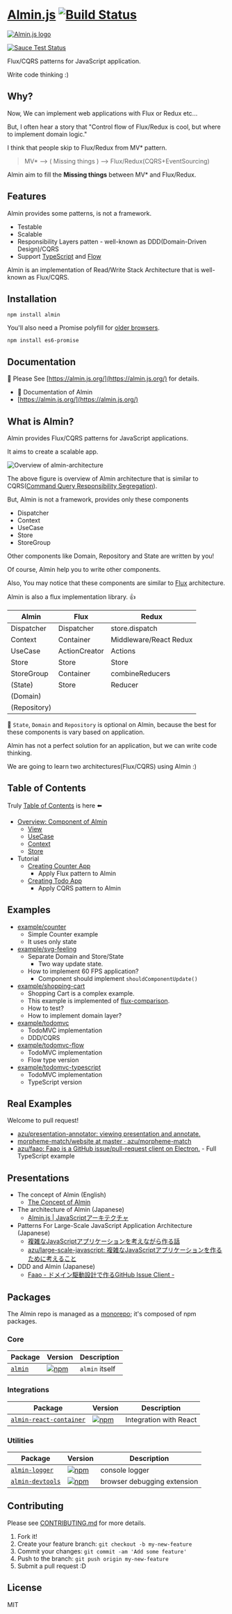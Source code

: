 # [Almin.js](https://github.com/almin/almin) [![Build Status](https://travis-ci.org/almin/almin.svg?branch=master)](https://travis-ci.org/almin/almin)

<!-- textlint-disable no-dead-link -->

[![Almin.js logo](https://almin.js.org/media/logo/logo.png)](https://github.com/almin/almin)

[![Sauce Test Status](https://saucelabs.com/browser-matrix/almin.svg)](https://saucelabs.com/u/almin)

<!-- textlint-enable no-dead-link -->

Flux/CQRS patterns for JavaScript application.

Write code thinking :)

## Why?

Now, We can implement web applications with Flux or Redux etc...

But, I often hear a story that "Control flow of Flux/Redux is cool, but where to implement domain logic."

I think that people skip to Flux/Redux from MV* pattern.

> MV* --> ( Missing things ) --> Flux/Redux(CQRS+EventSourcing)

Almin aim to fill the **Missing things** between MV* and Flux/Redux.

## Features

Almin provides some patterns, is not a framework.

- Testable
- Scalable
- Responsibility Layers patten - well-known as DDD(Domain-Driven Design)/CQRS
- Support [TypeScript](https://www.typescriptlang.org/ "TypeScript") and [Flow](https://flow.org/ "FlowType")

Almin is an implementation of Read/Write Stack Architecture that is well-known as Flux/CQRS.

## Installation

    npm install almin

You'll also need a Promise polyfill for [older browsers](https://caniuse.com/).

    npm install es6-promise

## Documentation

:memo: Please See [https://almin.js.org/](https://almin.js.org/) for details.

- :book: Documentation of Almin
- [https://almin.js.org/](https://almin.js.org/)

## What is Almin?

Almin provides Flux/CQRS patterns for JavaScript applications.

It aims to create a scalable app.

![Overview of almin-architecture](docs/assets/almin-architecture.png)

The above figure is overview of Almin architecture that is similar to CQRS([Command Query Responsibility Segregation](https://martinfowler.com/bliki/CQRS.html "Command Query Responsibility Segregation")).

But, Almin is not a framework, provides only these components

- Dispatcher
- Context
- UseCase
- Store
- StoreGroup

Other components like Domain, Repository and State are written by you!

Of course, Almin help you to write other components.

Also, You may notice that these components are similar to [Flux](https://github.com/facebook/flux "Flux") architecture.

Almin is also a flux implementation library. :thumbsup:

| Almin      | Flux          | Redux                  |
|------------|---------------|------------------------|
| Dispatcher | Dispatcher    | store.dispatch         |
| Context    | Container     | Middleware/React Redux |
| UseCase    | ActionCreator | Actions                |
| Store      | Store         | Store                  |
| StoreGroup | Container     | combineReducers        |
| (State)    | Store         | Reducer                |
| (Domain)   |               |                        |
|(Repository)|               |                        |

:memo: `State`, `Domain` and `Repository` is optional on Almin,
because the best for these components is vary based on application.

Almin has not a perfect solution for an application, but we can write code thinking.

We are going to learn two architectures(Flux/CQRS) using Almin :)

## Table of Contents

Truly [Table of Contents](./SUMMARY.md) is here :arrow_left:

- [Overview: Component of Almin](./docs/abstract/README.md)
    - [View](./docs/abstract/README.md#view)
    - [UseCase](./docs/abstract/README.md#usecase)
    - [Context](./docs/abstract/README.md#context)
    - [Store](./docs/abstract/README.md#store)
- Tutorial
    - [Creating Counter App](./examples/counter/)
        - Apply Flux pattern to Almin
    - [Creating Todo App](./examples/todomvc/)
        - Apply CQRS pattern to Almin

## Examples

- [example/counter](https://github.com/almin/almin/tree/master/examples/counter)
    - Simple Counter example
    - It uses only state
- [example/svg-feeling](https://github.com/almin/almin/tree/master/examples/svg-feeling)
    - Separate Domain and Store/State
        - Two way update state.
    - How to implement 60 FPS application?
        - Component should implement `shouldComponentUpdate()`
- [example/shopping-cart](https://github.com/almin/almin/tree/master/examples/shopping-cart)
    - Shopping Cart is a complex example.
    - This example is implemented of [flux-comparison](https://github.com/voronianski/flux-comparison "flux-comparison").
    - How to test?
    - How to implement domain layer?
- [example/todomvc](https://github.com/almin/almin/tree/master/examples/todomvc)
    - TodoMVC implementation
    - DDD/CQRS
- [example/todomvc-flow](https://github.com/almin/almin/tree/master/examples/todomvc-flow)
    - TodoMVC implementation
    - Flow type version
- [example/todomvc-typescript](https://github.com/almin/almin/tree/master/examples/todomvc-typescript)
    - TodoMVC implementation
    - TypeScript version

## Real Examples

Welcome to pull request!

- [azu/presentation-annotator: viewing presentation and annotate.](https://github.com/azu/presentation-annotator)
- [morpheme-match/website at master · azu/morpheme-match](https://github.com/azu/morpheme-match/tree/master/website)
- [azu/faao: Faao is a GitHub issue/pull-request client on Electron.](https://github.com/azu/faao "azu/faao: Faao is a GitHub issue/pull-request client on Electron.") - Full TypeScript example

## Presentations

- The concept of Almin (English)
    - [The Concept of Almin](http://azu.github.io/slide/2017/almin/concept-of-almin.html "The Concept of Almin")
- The architecture of Almin (Japanese)
    - [Almin.js | JavaScriptアーキテクチャ](http://azu.github.io/slide/2016/child_process_sushi/almin-javascript-architecture.html "Almin.js | JavaScriptアーキテクチャ")
- Patterns For Large-Scale JavaScript Application Architecture (Japanese)
    - [複雑なJavaScriptアプリケーションを考えながら作る話](http://azu.github.io/slide/2016/react-meetup/large-scale-javascript.html)
    - [azu/large-scale-javascript: 複雑なJavaScriptアプリケーションを作るために考えること](https://github.com/azu/large-scale-javascript)
- DDD and Almin (Japanese)
    - [Faao - ドメイン駆動設計で作るGitHub Issue Client -](http://azu.github.io/slide/2017/teppeis-sushi/client-side-ddd-on-github.html "Faao - ドメイン駆動設計で作るGitHub Issue Client -")

## Packages

The Almin repo is managed as a [monorepo](https://github.com/babel/babel/blob/master/doc/design/monorepo.md "monorepo"); it's composed of npm packages.

### Core

| Package | Version | Description|
|--------|-------|-------|
| [`almin`](./packages/almin) | [![npm](https://img.shields.io/npm/v/almin.svg?maxAge=2592000)](https://www.npmjs.com/package/almin) | `almin` itself |

### Integrations

| Package | Version | Description|
|--------|-------|-------|
| [`almin-react-container`](./packages/almin-react-container) | [![npm](https://img.shields.io/npm/v/almin-react-container.svg?maxAge=2592000)](https://www.npmjs.com/package/almin-react-container) | Integration with React |

### Utilities

| Package | Version | Description|
|--------|-------|-------|
| [`almin-logger`](./packages/almin-logger) | [![npm](https://img.shields.io/npm/v/almin-logger.svg?maxAge=2592000)](https://www.npmjs.com/package/almin-logger) | console logger | 
| [`almin-devtools`](https://github.com/almin/almin-devtools) | [![npm](https://img.shields.io/npm/v/almin-devtools.svg?maxAge=2592000)](https://www.npmjs.com/package/almin-devtools) | browser debugging extension | 

## Contributing

Please see [CONTRIBUTING.md](./.github/CONTRIBUTING.md) for more details.

1. Fork it!
2. Create your feature branch: `git checkout -b my-new-feature`
3. Commit your changes: `git commit -am 'Add some feature'`
4. Push to the branch: `git push origin my-new-feature`
5. Submit a pull request :D

## License

MIT
